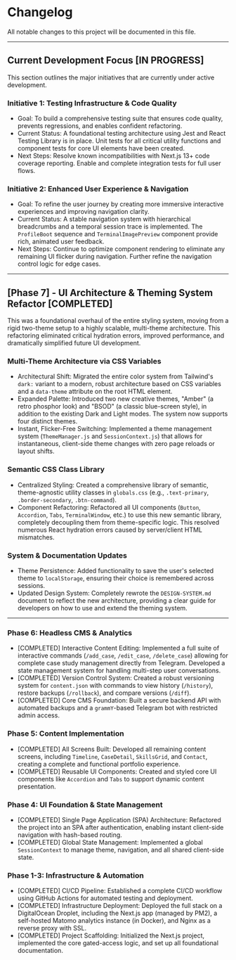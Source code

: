 # Changelog

All notable changes to this project will be documented in this file.

---

##  Current Development Focus [IN PROGRESS]

This section outlines the major initiatives that are currently under active development.

### Initiative 1: Testing Infrastructure & Code Quality
-   Goal: To build a comprehensive testing suite that ensures code quality, prevents regressions, and enables confident refactoring.
-   Current Status: A foundational testing architecture using Jest and React Testing Library is in place. Unit tests for all critical utility functions and component tests for core UI elements have been created.
-   Next Steps: Resolve known incompatibilities with Next.js 13+ code coverage reporting. Enable and complete integration tests for full user flows.

### Initiative 2: Enhanced User Experience & Navigation
-   Goal: To refine the user journey by creating more immersive interactive experiences and improving navigation clarity.
-   Current Status: A stable navigation system with hierarchical breadcrumbs and a temporal session trace is implemented. The `ProfileBoot` sequence and `TerminalImagePreview` component provide rich, animated user feedback.
-   Next Steps: Continue to optimize component rendering to eliminate any remaining UI flicker during navigation. Further refine the navigation control logic for edge cases.

---

## [Phase 7] - UI Architecture & Theming System Refactor [COMPLETED]

This was a foundational overhaul of the entire styling system, moving from a rigid two-theme setup to a highly scalable, multi-theme architecture. This refactoring eliminated critical hydration errors, improved performance, and dramatically simplified future UI development.

### Multi-Theme Architecture via CSS Variables
-   Architectural Shift: Migrated the entire color system from Tailwind's `dark:` variant to a modern, robust architecture based on CSS variables and a `data-theme` attribute on the root HTML element.
-   Expanded Palette: Introduced two new creative themes, "Amber" (a retro phosphor look) and "BSOD" (a classic blue-screen style), in addition to the existing Dark and Light modes. The system now supports four distinct themes.
-   Instant, Flicker-Free Switching: Implemented a theme management system (`ThemeManager.js` and `SessionContext.js`) that allows for instantaneous, client-side theme changes with zero page reloads or layout shifts.

### Semantic CSS Class Library
-   Centralized Styling: Created a comprehensive library of semantic, theme-agnostic utility classes in `globals.css` (e.g., `.text-primary`, `.border-secondary`, `.btn-command`).
-   Component Refactoring: Refactored all UI components (`Button`, `Accordion`, `Tabs`, `TerminalWindow`, etc.) to use this new semantic library, completely decoupling them from theme-specific logic. This resolved numerous React hydration errors caused by server/client HTML mismatches.

### System & Documentation Updates
-   Theme Persistence: Added functionality to save the user's selected theme to `localStorage`, ensuring their choice is remembered across sessions.
-   Updated Design System: Completely rewrote the `DESIGN-SYSTEM.md` document to reflect the new architecture, providing a clear guide for developers on how to use and extend the theming system.

---

### Phase 6: Headless CMS & Analytics
-   [COMPLETED] Interactive Content Editing: Implemented a full suite of interactive commands (`/add_case`, `/edit_case`, `/delete_case`) allowing for complete case study management directly from Telegram. Developed a state management system for handling multi-step user conversations.
-   [COMPLETED] Version Control System: Created a robust versioning system for `content.json` with commands to view history (`/history`), restore backups (`/rollback`), and compare versions (`/diff`).
-   [COMPLETED] Core CMS Foundation: Built a secure backend API with automated backups and a `grammY`-based Telegram bot with restricted admin access.

### Phase 5: Content Implementation
-   [COMPLETED] All Screens Built: Developed all remaining content screens, including `Timeline`, `CaseDetail`, `SkillsGrid`, and `Contact`, creating a complete and functional portfolio experience.
-   [COMPLETED] Reusable UI Components: Created and styled core UI components like `Accordion` and `Tabs` to support dynamic content presentation.

### Phase 4: UI Foundation & State Management
-   [COMPLETED] Single Page Application (SPA) Architecture: Refactored the project into an SPA after authentication, enabling instant client-side navigation with hash-based routing.
-   [COMPLETED] Global State Management: Implemented a global `SessionContext` to manage theme, navigation, and all shared client-side state.

### Phase 1-3: Infrastructure & Automation
-   [COMPLETED] CI/CD Pipeline: Established a complete CI/CD workflow using GitHub Actions for automated testing and deployment.
-   [COMPLETED] Infrastructure Deployment: Deployed the full stack on a DigitalOcean Droplet, including the Next.js app (managed by PM2), a self-hosted Matomo analytics instance (in Docker), and Nginx as a reverse proxy with SSL.
-   [COMPLETED] Project Scaffolding: Initialized the Next.js project, implemented the core gated-access logic, and set up all foundational documentation.